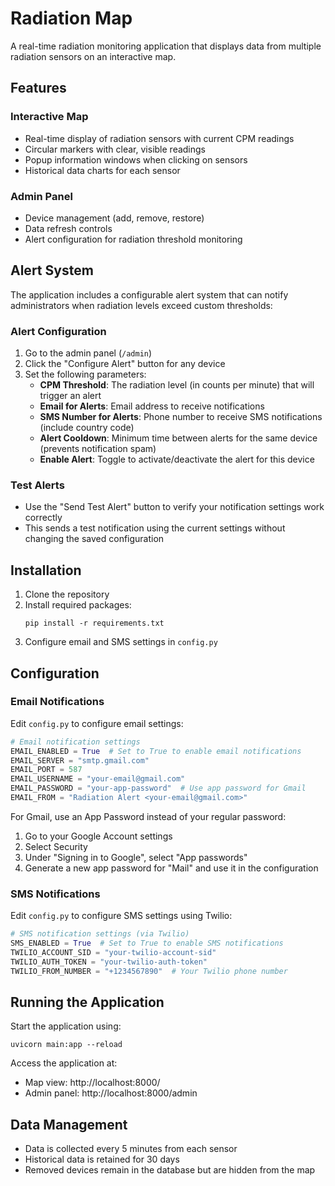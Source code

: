# Radiation Map

A real-time radiation monitoring application that displays data from multiple radiation sensors on an interactive map.

## Features

### Interactive Map
- Real-time display of radiation sensors with current CPM readings
- Circular markers with clear, visible readings
- Popup information windows when clicking on sensors
- Historical data charts for each sensor

### Admin Panel
- Device management (add, remove, restore)
- Data refresh controls
- Alert configuration for radiation threshold monitoring

## Alert System

The application includes a configurable alert system that can notify administrators when radiation levels exceed custom thresholds:

### Alert Configuration
1. Go to the admin panel (`/admin`)
2. Click the "Configure Alert" button for any device
3. Set the following parameters:
   - **CPM Threshold**: The radiation level (in counts per minute) that will trigger an alert
   - **Email for Alerts**: Email address to receive notifications
   - **SMS Number for Alerts**: Phone number to receive SMS notifications (include country code)
   - **Alert Cooldown**: Minimum time between alerts for the same device (prevents notification spam)
   - **Enable Alert**: Toggle to activate/deactivate the alert for this device

### Test Alerts
- Use the "Send Test Alert" button to verify your notification settings work correctly
- This sends a test notification using the current settings without changing the saved configuration

## Installation

1. Clone the repository
2. Install required packages:
   ```
   pip install -r requirements.txt
   ```
3. Configure email and SMS settings in `config.py`

## Configuration

### Email Notifications
Edit `config.py` to configure email settings:
```python
# Email notification settings
EMAIL_ENABLED = True  # Set to True to enable email notifications
EMAIL_SERVER = "smtp.gmail.com"
EMAIL_PORT = 587
EMAIL_USERNAME = "your-email@gmail.com"
EMAIL_PASSWORD = "your-app-password"  # Use app password for Gmail
EMAIL_FROM = "Radiation Alert <your-email@gmail.com>"
```

For Gmail, use an App Password instead of your regular password:
1. Go to your Google Account settings
2. Select Security
3. Under "Signing in to Google", select "App passwords"
4. Generate a new app password for "Mail" and use it in the configuration

### SMS Notifications
Edit `config.py` to configure SMS settings using Twilio:
```python
# SMS notification settings (via Twilio)
SMS_ENABLED = True  # Set to True to enable SMS notifications
TWILIO_ACCOUNT_SID = "your-twilio-account-sid"
TWILIO_AUTH_TOKEN = "your-twilio-auth-token"
TWILIO_FROM_NUMBER = "+1234567890"  # Your Twilio phone number
```

## Running the Application

Start the application using:
```
uvicorn main:app --reload
```

Access the application at:
- Map view: http://localhost:8000/
- Admin panel: http://localhost:8000/admin

## Data Management

- Data is collected every 5 minutes from each sensor
- Historical data is retained for 30 days
- Removed devices remain in the database but are hidden from the map 